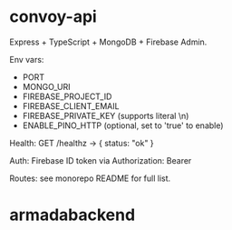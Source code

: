 # convoy-api

Express + TypeScript + MongoDB + Firebase Admin.

Env vars:

- PORT
- MONGO_URI
- FIREBASE_PROJECT_ID
- FIREBASE_CLIENT_EMAIL
- FIREBASE_PRIVATE_KEY (supports literal \n)
- ENABLE_PINO_HTTP (optional, set to 'true' to enable)

Health: GET /healthz → { status: "ok" }

Auth: Firebase ID token via Authorization: Bearer <token>

Routes: see monorepo README for full list.

# armadabackend
